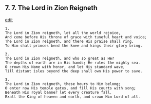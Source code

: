 
## 7.  7. The Lord in Zion Reigneth
[edit](https://docs.google.com/document/d/1CyP911NVVJlj60EvuBaBlXPQqEZaW2n3/edit?mode=html)






    1.
    The Lord in Zion reigneth, let all the world rejoice,
    And come before His throne of grace with tuneful heart and voice;
    The Lord in Zion reigneth, and there His praise shall ring,
    To Him shall princes bend the knee and kings their glory bring.

    2.
    The Lord in Zion reigneth, and who so great as He?
    The depths of earth are in His hands; He rules the mighty sea.
    O crown His Name with honor, and let His standard wave,
    Till distant isles beyond the deep shall own His power to save.

    3.
    The Lord in Zion reigneth, these hours to Him belong;
    O enter now His temple gates, and fill His courts with song;
    Beneath His royal banner let every creature fall,
    Exalt the King of heaven and earth, and crown Him Lord of all.
